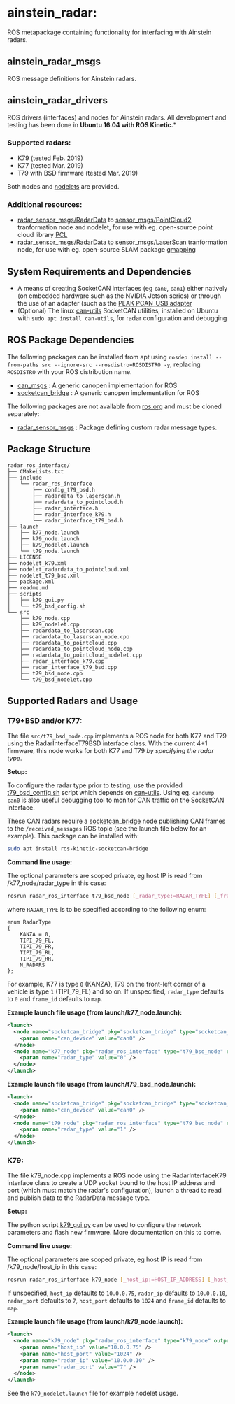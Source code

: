 # ainstein_radar:

ROS metapackage containing functionality for interfacing with Ainstein radars.

## ainstein_radar_msgs

ROS message definitions for Ainstein radars.

## ainstein_radar_drivers

ROS drivers (interfaces) and nodes for Ainstein radars.  All development and testing has been done in **Ubuntu 16.04 with ROS Kinetic.***

### Supported radars:

- K79 (tested Feb. 2019)
- K77 (tested Mar. 2019)
- T79 with BSD firmware (tested Mar. 2019)

Both nodes and [nodelets](http://wiki.ros.org/nodelet) are provided.

### Additional resources:

- [radar_sensor_msgs/RadarData](https://github.com/AinsteinAI/radar_sensor_msgs/blob/master/msg/RadarData.msg) to [sensor_msgs/PointCloud2](http://docs.ros.org/melodic/api/sensor_msgs/html/msg/PointCloud2.html) tranformation node and nodelet, for use with eg. open-source point cloud library [PCL](http://pointclouds.org/)
- [radar_sensor_msgs/RadarData](https://github.com/AinsteinAI/radar_sensor_msgs/blob/master/msg/RadarData.msg) to [sensor_msgs/LaserScan](http://docs.ros.org/melodic/api/sensor_msgs/html/msg/LaserScan.html) tranformation node, for use with eg. open-source SLAM package [gmapping](http://wiki.ros.org/gmapping)

## System Requirements and Dependencies

- A means of creating SocketCAN interfaces (eg ```can0```, ```can1```) either natively (on embedded hardware such as the NVIDIA Jetson series) or through the use of an adapter (such as the [PEAK PCAN_USB adapter](https://www.peak-system.com/PCAN-USB.199.0.html?&L=1)
- (Optional) The linux [can-utils](https://github.com/linux-can/can-utils) SocketCAN utilities, installed on Ubuntu with ```sudo apt install can-utils```, for radar configuration and debugging

## ROS Package Dependencies

The following packages can be installed from apt using ```rosdep install --from-paths src --ignore-src --rosdistro=ROSDISTRO -y```, replacing ```ROSDISTRO``` with your ROS distribution name.

- [can_msgs](http://wiki.ros.org/can_msgs?distro=melodic) : A generic canopen implementation for ROS
- [socketcan_bridge](http://wiki.ros.org/can_msgs?distro=melodic) : A generic canopen implementation for ROS

The following packages are not available from [ros.org](ros.org) and must be cloned separately:

- [radar_sensor_msgs](https://github.com/AinsteinAI/radar_sensor_msgs) : Package defining custom radar message types. 

## Package Structure

```
radar_ros_interface/
├── CMakeLists.txt
├── include
│   └── radar_ros_interface
│       ├── config_t79_bsd.h
│       ├── radardata_to_laserscan.h
│       ├── radardata_to_pointcloud.h
│       ├── radar_interface.h
│       ├── radar_interface_k79.h
│       └── radar_interface_t79_bsd.h
├── launch
│   ├── k77_node.launch
│   ├── k79_node.launch
│   ├── k79_nodelet.launch
│   └── t79_node.launch
├── LICENSE
├── nodelet_k79.xml
├── nodelet_radardata_to_pointcloud.xml
├── nodelet_t79_bsd.xml
├── package.xml
├── readme.md
├── scripts
│   ├── k79_gui.py
│   └── t79_bsd_config.sh
└── src
    ├── k79_node.cpp
    ├── k79_nodelet.cpp
    ├── radardata_to_laserscan.cpp
    ├── radardata_to_laserscan_node.cpp
    ├── radardata_to_pointcloud.cpp
    ├── radardata_to_pointcloud_node.cpp
    ├── radardata_to_pointcloud_nodelet.cpp
    ├── radar_interface_k79.cpp
    ├── radar_interface_t79_bsd.cpp
    ├── t79_bsd_node.cpp
    └── t79_bsd_nodelet.cpp
```				

## Supported Radars and Usage

### T79+BSD and/or K77:

The file ```src/t79_bsd_node.cpp``` implements a ROS node for both K77 and T79 using the RadarInterfaceT79BSD interface class.  With the current 4+1 firmware, this node works for both K77 and T79 *by specifying the radar type*.

**Setup:**

To configure the radar type prior to testing, use the provided [t79_bsd_config.sh](https://github.com/AinsteinAI/radar_ros_interface/blob/master/scripts/t79_bsd_config.sh) script which depends on [can-utils](https://github.com/linux-can/can-utils). Using eg. ```candump can0``` is also useful debugging tool to monitor CAN traffic on the SocketCAN interface.

These CAN radars require a [socketcan_bridge](http://wiki.ros.org/socketcan_bridge) node publishing CAN frames to the ```/received_messages``` ROS topic (see the launch file below for an example).  This package can be installed with:

```bash
sudo apt install ros-kinetic-socketcan-bridge
```

**Command line usage:**	

The optional parameters are scoped private, eg host IP is read from /k77_node/radar_type in this case:

```bash
rosrun radar_ros_interface t79_bsd_node [_radar_type:=RADAR_TYPE] [_frame_id:=RADAR_FRAME_ID]
```

where ```RADAR_TYPE``` is to be specified according to the following enum:

```
enum RadarType
{
    KANZA = 0,
    TIPI_79_FL,
    TIPI_79_FR,
    TIPI_79_RL,
    TIPI_79_RR,
    N_RADARS
};
```

For example, K77 is type ```0``` (KANZA), T79 on the front-left corner of a vehicle is type ```1``` (TIPI_79_FL) and so on.  If unspecified, ```radar_type``` defaults to ```0``` and ```frame_id``` defaults to ```map```.

**Example launch file usage (from launch/k77_node.launch):**

```xml
<launch>
  <node name="socketcan_bridge" pkg="socketcan_bridge" type="socketcan_bridge_node"  required="true" >
    <param name="can_device" value="can0" />
  </node>
  <node name="k77_node" pkg="radar_ros_interface" type="t79_bsd_node" required="true" >
    <param name="radar_type" value="0" />
  </node>
</launch>
```

**Example launch file usage (from launch/t79_bsd_node.launch):**

```xml
<launch>
  <node name="socketcan_bridge" pkg="socketcan_bridge" type="socketcan_bridge_node"  required="true" >
    <param name="can_device" value="can0" />
  </node>
  <node name="t79_node" pkg="radar_ros_interface" type="t79_bsd_node" required="true" >
    <param name="radar_type" value="1" />
  </node>
</launch>
```

### K79:

The file k79_node.cpp implements a ROS node using the RadarInterfaceK79 interface class to create a UDP socket bound to the host IP address and port (which must match the radar's configuration), launch a thread to read and publish data to the RadarData message type.

**Setup:**

The python script [k79_gui.py](https://github.com/AinsteinAI/radar_ros_interface/blob/master/scripts/k79_gui.py) can be used to configure the network parameters and flash new firmware. More documentation on this to come.

**Command line usage:**	

The optional parameters are scoped private, eg host IP is read from /k79_node/host_ip in this case:

```bash
rosrun radar_ros_interface k79_node [_host_ip:=HOST_IP_ADDRESS] [_host_port:=HOST_UDP_PORT] [_radar_ip:=RADAR_IP_ADDRESS] [_radar_port:=RADAR_UDP_PORT] [_frame_id:=RADAR_FRAME_ID]
```

If unspecified, ```host_ip``` defaults to ```10.0.0.75```, ```radar_ip``` defaults to ```10.0.0.10```, ```radar_port``` defaults to ```7```, ```host_port``` defaults to ```1024``` and ```frame_id``` defaults to ```map```.

**Example launch file usage (from launch/k79_node.launch):**

```xml
<launch>
  <node name="k79_node" pkg="radar_ros_interface" type="k79_node" output="screen" required="true" >
    <param name="host_ip" value="10.0.0.75" />
    <param name="host_port" value="1024" />
    <param name="radar_ip" value="10.0.0.10" />
    <param name="radar_port" value="7" />
  </node>
</launch>
```

See the ```k79_nodelet.launch``` file for example nodelet usage.
